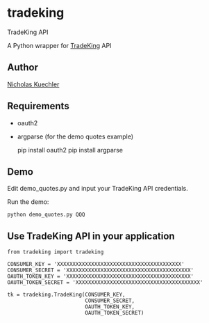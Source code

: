 tradeking
=========

TradeKing API

A Python wrapper for <a href="https://www.tradeking.com/">TradeKing</a> API

## Author

<a href="http://www.nicholaskuechler.com/">Nicholas Kuechler</a>

## Requirements

* oauth2
* argparse (for the demo quotes example)


    pip install oauth2
    pip install argparse

## Demo

Edit demo_quotes.py and input your TradeKing API credentials.

Run the demo:

    python demo_quotes.py QQQ

## Use TradeKing API in your application

    from tradeking import tradeking
    
    CONSUMER_KEY = 'XXXXXXXXXXXXXXXXXXXXXXXXXXXXXXXXXXXXXXXX'
    CONSUMER_SECRET = 'XXXXXXXXXXXXXXXXXXXXXXXXXXXXXXXXXXXXXXXX'
    OAUTH_TOKEN_KEY = 'XXXXXXXXXXXXXXXXXXXXXXXXXXXXXXXXXXXXXXXX'
    OAUTH_TOKEN_SECRET = 'XXXXXXXXXXXXXXXXXXXXXXXXXXXXXXXXXXXXXXXX'
    
    tk = tradeking.TradeKing(CONSUMER_KEY,
                             CONSUMER_SECRET,
                             OAUTH_TOKEN_KEY,
                             OAUTH_TOKEN_SECRET)

